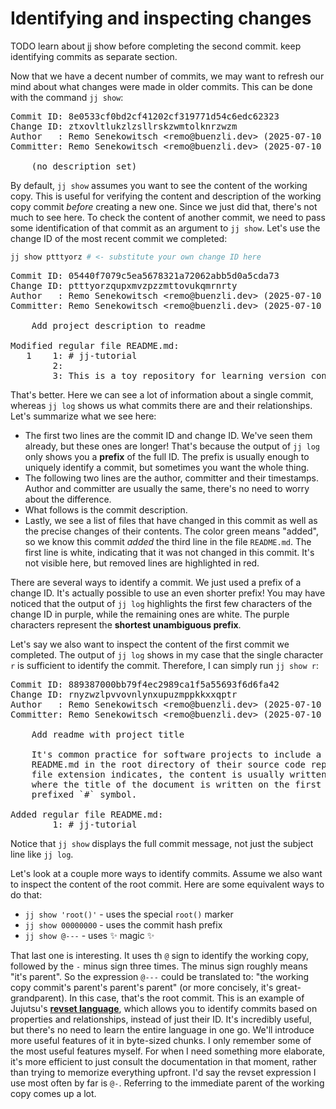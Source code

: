 # Identifying and inspecting changes

TODO learn about jj show before completing the second commit. keep identifying commits as separate section.

Now that we have a decent number of commits, we may want to refresh our mind about what changes were made in older commits.
This can be done with the command `jj show`:

<!-- generated by aha script -->
<pre class="aha">
Commit ID: <span class="blue ">8e0533cf0bd2cf41202cf319771d54c6edc62323</span>
Change ID: <span class="purple ">ztxovltlukzlzsllrskzwmtolknrzwzm</span>
Author   : <span class="yellow ">Remo Senekowitsch</span> &lt;<span class="yellow ">remo@buenzli.dev</span>&gt; (<span class="cyan ">2025-07-10 15:16:27</span>)
Committer: <span class="yellow ">Remo Senekowitsch</span> &lt;<span class="yellow ">remo@buenzli.dev</span>&gt; (<span class="cyan ">2025-07-10 15:16:27</span>)

<span class="green ">    (no description set)</span>
</pre>

By default, `jj show` assumes you want to see the content of the working copy.
This is useful for verifying the content and description of the working copy commit _before_ creating a new one.
Since we just did that, there's not much to see here.
To check the content of another commit, we need to pass some identification of that commit as an argument to `jj show`.
Let's use the change ID of the most recent commit we completed:

```sh
jj show ptttyorz # <- substitute your own change ID here
```

<!-- generated by aha script -->
<pre class="aha">
Commit ID: <span class="blue ">05440f7079c5ea5678321a72062abb5d0a5cda73</span>
Change ID: <span class="purple ">ptttyorzqupxmvzpzzmttovukqmrnrty</span>
Author   : <span class="yellow ">Remo Senekowitsch</span> &lt;<span class="yellow ">remo@buenzli.dev</span>&gt; (<span class="cyan ">2025-07-10 15:15:29</span>)
Committer: <span class="yellow ">Remo Senekowitsch</span> &lt;<span class="yellow ">remo@buenzli.dev</span>&gt; (<span class="cyan ">2025-07-10 15:16:03</span>)

    Add project description to readme

<span class="yellow ">Modified regular file README.md:</span>
<span class="red ">   1</span> <span class="green ">   1</span>: # jj-tutorial
     <span class="green ">   2</span>: <span class="underline "></span><span class="underline green "></span><span class="green "></span>
     <span class="green ">   3</span>: <span class="underline "></span><span class="underline green ">This is a toy repository for learning version control with Jujutsu.</span><span class="green "></span>
</pre>

That's better.
Here we can see a lot of information about a single commit, whereas `jj log` shows us what commits there are and their relationships.
Let's summarize what we see here:
- The first two lines are the commit ID and change ID.
  We've seen them already, but these ones are longer!
  That's because the output of `jj log` only shows you a **prefix** of the full ID.
  The prefix is usually enough to uniquely identify a commit, but sometimes you want the whole thing.
- The following two lines are the author, committer and their timestamps.
  Author and committer are usually the same, there's no need to worry about the difference.
- What follows is the commit description.
- Lastly, we see a list of files that have changed in this commit as well as the precise changes of their contents.
  The color green means "added", so we know this commit _added_ the third line in the file `README.md`.
  The first line is white, indicating that it was not changed in this commit.
  It's not visible here, but removed lines are highlighted in red.

There are several ways to identify a commit.
We just used a prefix of a change ID.
It's actually possible to use an even shorter prefix!
You may have noticed that the output of `jj log` highlights the first few characters of the change ID in purple, while the remaining ones are white.
The purple characters represent the **shortest unambiguous prefix**.

Let's say we also want to inspect the content of the first commit we completed.
The output of `jj log` shows in my case that the single character `r` is sufficient to identify the commit.
Therefore, I can simply run `jj show r`:

<!-- generated by aha script -->
<pre class="aha">
Commit ID: <span class="blue ">889387000bb79f4ec2989ca1f5a55693f6d6fa42</span>
Change ID: <span class="purple ">rnyzwzlpvvovnlynxupuzmppkkxxqptr</span>
Author   : <span class="yellow ">Remo Senekowitsch</span> &lt;<span class="yellow ">remo@buenzli.dev</span>&gt; (<span class="cyan ">2025-07-10 11:42:28</span>)
Committer: <span class="yellow ">Remo Senekowitsch</span> &lt;<span class="yellow ">remo@buenzli.dev</span>&gt; (<span class="cyan ">2025-07-10 14:21:14</span>)

    Add readme with project title

    It's common practice for software projects to include a file called
    README.md in the root directory of their source code repository. As the
    file extension indicates, the content is usually written in markdown,
    where the title of the document is written on the first line with a
    prefixed `#` symbol.

<span class="yellow ">Added regular file README.md:</span>
     <span class="green ">   1</span>: <span class="underline "></span><span class="underline green "># jj-tutorial</span><span class="green "></span>
</pre>

Notice that `jj show` displays the full commit message, not just the subject line like `jj log`.

Let's look at a couple more ways to identify commits.
Assume we also want to inspect the content of the root commit.
Here are some equivalent ways to do that: 

- `jj show 'root()'` - uses the special `root()` marker
- `jj show 00000000` - uses the commit hash prefix
- `jj show @---` - uses ✨ magic ✨

That last one is interesting.
It uses th `@` sign to identify the working copy, followed by the `-` minus sign three times.
The minus sign roughly means "it's parent".
So the expression `@---` could be translated to: "the working copy commit's parent's parent's parent" (or more concisely, it's great-grandparent).
In this case, that's the root commit.
This is an example of Jujutsu's [**revset language**](https://jj-vcs.github.io/jj/latest/revsets/), which allows you to identify commits based on properties and relationships, instead of just their ID.
It's incredibly useful, but there's no need to learn the entire language in one go.
We'll introduce more useful features of it in byte-sized chunks.
I only remember some of the most useful features myself.
For when I need something more elaborate, it's more efficient to just consult the documentation in that moment, rather than trying to memorize everything upfront.
I'd say the revset expression I use most often by far is `@-`.
Referring to the immediate parent of the working copy comes up a lot.

